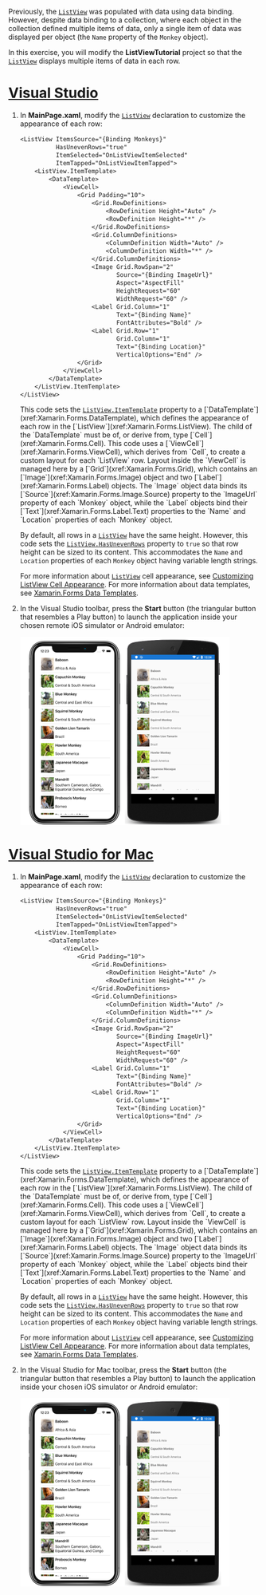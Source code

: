 Previously, the [`ListView`](xref:Xamarin.Forms.ListView) was populated with data using data binding. However, despite data binding to a collection, where each object in the collection defined multiple items of data, only a single item of data was displayed per object (the `Name` property of the `Monkey` object).

In this exercise, you will modify the **ListViewTutorial** project so that the [`ListView`](xref:Xamarin.Forms.ListView) displays multiple items of data in each row.

# [Visual Studio](#tab/vswin)

1. In **MainPage.xaml**, modify the [`ListView`](xref:Xamarin.Forms.Image) declaration to customize the appearance of each row:

    ```xaml
    <ListView ItemsSource="{Binding Monkeys}"
              HasUnevenRows="true"
              ItemSelected="OnListViewItemSelected"
              ItemTapped="OnListViewItemTapped">
        <ListView.ItemTemplate>
            <DataTemplate>
                <ViewCell>
                    <Grid Padding="10">
                        <Grid.RowDefinitions>
                            <RowDefinition Height="Auto" />
                            <RowDefinition Height="*" />
                        </Grid.RowDefinitions>
                        <Grid.ColumnDefinitions>
                            <ColumnDefinition Width="Auto" />
                            <ColumnDefinition Width="*" />
                        </Grid.ColumnDefinitions>
                        <Image Grid.RowSpan="2"
                               Source="{Binding ImageUrl}"
                               Aspect="AspectFill"
                               HeightRequest="60"
                               WidthRequest="60" />
                        <Label Grid.Column="1"
                               Text="{Binding Name}"
                               FontAttributes="Bold" />
                        <Label Grid.Row="1"
                               Grid.Column="1"
                               Text="{Binding Location}"
                               VerticalOptions="End" />
                    </Grid>
                </ViewCell>
            </DataTemplate>
        </ListView.ItemTemplate>
    </ListView>
    ```

    This code sets the [`ListView.ItemTemplate`](xref:Xamarin.Forms.ItemsView`1.ItemTemplate) property to a [`DataTemplate`](xref:Xamarin.Forms.DataTemplate), which defines the appearance of each row in the [`ListView`](xref:Xamarin.Forms.ListView). The child of the `DataTemplate` must be of, or derive from, type [`Cell`](xref:Xamarin.Forms.Cell). This code uses a [`ViewCell`](xref:Xamarin.Forms.ViewCell), which derives from `Cell`, to create a custom layout for each `ListView` row. Layout inside the `ViewCell` is managed here by a [`Grid`](xref:Xamarin.Forms.Grid), which contains an [`Image`](xref:Xamarin.Forms.Image) object and two [`Label`](xref:Xamarin.Forms.Label) objects. The `Image` object data binds its [`Source`](xref:Xamarin.Forms.Image.Source) property to the `ImageUrl` property of each `Monkey` object, while the `Label` objects bind their [`Text`](xref:Xamarin.Forms.Label.Text) properties to the `Name` and `Location` properties of each `Monkey` object.

    By default, all rows in a [`ListView`](xref:Xamarin.Forms.ListView) have the same height. However, this code sets the [`ListView.HasUnevenRows`](xref:Xamarin.Forms.ListView.HasUnevenRows) property to `true` so that row height can be sized to its content. This accommodates the `Name` and `Location` properties of each `Monkey` object having variable length strings.

    For more information about [`ListView`](xref:Xamarin.Forms.ListView) cell appearance, see [Customizing ListView Cell Appearance](~/xamarin-forms/user-interface/listview/customizing-cell-appearance.md). For more information about data templates, see [Xamarin.Forms Data Templates](~/xamarin-forms/app-fundamentals/templates/data-templates/index.md).

1. In the Visual Studio toolbar, press the **Start** button (the triangular button that resembles a Play button) to launch the application inside your chosen remote iOS simulator or Android emulator:

    [![Screenshot of a ListView whose items are templated with a data template](../images/customize-cell-appearance.png "ListView displaying templated data")](../images/customize-cell-appearance-large.png#lightbox "ListView displaying templated data")

# [Visual Studio for Mac](#tab/vsmac)

1. In **MainPage.xaml**, modify the [`ListView`](xref:Xamarin.Forms.Image) declaration to customize the appearance of each row:

    ```xaml
    <ListView ItemsSource="{Binding Monkeys}"
              HasUnevenRows="true"
              ItemSelected="OnListViewItemSelected"
              ItemTapped="OnListViewItemTapped">
        <ListView.ItemTemplate>
            <DataTemplate>
                <ViewCell>
                    <Grid Padding="10">
                        <Grid.RowDefinitions>
                            <RowDefinition Height="Auto" />
                            <RowDefinition Height="*" />
                        </Grid.RowDefinitions>
                        <Grid.ColumnDefinitions>
                            <ColumnDefinition Width="Auto" />
                            <ColumnDefinition Width="*" />
                        </Grid.ColumnDefinitions>
                        <Image Grid.RowSpan="2"
                               Source="{Binding ImageUrl}"
                               Aspect="AspectFill"
                               HeightRequest="60"
                               WidthRequest="60" />
                        <Label Grid.Column="1"
                               Text="{Binding Name}"
                               FontAttributes="Bold" />
                        <Label Grid.Row="1"
                               Grid.Column="1"
                               Text="{Binding Location}"
                               VerticalOptions="End" />
                    </Grid>
                </ViewCell>
            </DataTemplate>
        </ListView.ItemTemplate>
    </ListView>
    ```

    This code sets the [`ListView.ItemTemplate`](xref:Xamarin.Forms.ItemsView`1.ItemTemplate) property to a [`DataTemplate`](xref:Xamarin.Forms.DataTemplate), which defines the appearance of each row in the [`ListView`](xref:Xamarin.Forms.ListView). The child of the `DataTemplate` must be of, or derive from, type [`Cell`](xref:Xamarin.Forms.Cell). This code uses a [`ViewCell`](xref:Xamarin.Forms.ViewCell), which derives from `Cell`, to create a custom layout for each `ListView` row. Layout inside the `ViewCell` is managed here by a [`Grid`](xref:Xamarin.Forms.Grid), which contains an [`Image`](xref:Xamarin.Forms.Image) object and two [`Label`](xref:Xamarin.Forms.Label) objects. The `Image` object data binds its [`Source`](xref:Xamarin.Forms.Image.Source) property to the `ImageUrl` property of each `Monkey` object, while the `Label` objects bind their [`Text`](xref:Xamarin.Forms.Label.Text) properties to the `Name` and `Location` properties of each `Monkey` object.

    By default, all rows in a [`ListView`](xref:Xamarin.Forms.ListView) have the same height. However, this code sets the [`ListView.HasUnevenRows`](xref:Xamarin.Forms.ListView.HasUnevenRows) property to `true` so that row height can be sized to its content. This accommodates the `Name` and `Location` properties of each `Monkey` object having variable length strings.

    For more information about [`ListView`](xref:Xamarin.Forms.ListView) cell appearance, see [Customizing ListView Cell Appearance](~/xamarin-forms/user-interface/listview/customizing-cell-appearance.md). For more information about data templates, see [Xamarin.Forms Data Templates](~/xamarin-forms/app-fundamentals/templates/data-templates/index.md).

1. In the Visual Studio for Mac toolbar, press the **Start** button (the triangular button that resembles a Play button) to launch the application inside your chosen iOS simulator or Android emulator:

    [![Screenshot of a ListView whose items are templated with a data template](../images/customize-cell-appearance.png "ListView displaying templated data")](../images/customize-cell-appearance-large.png#lightbox "ListView displaying templated data")

